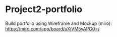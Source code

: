 # Project2-portfolio
Build portfolio using Wireframe and Mockup (miro):
https://miro.com/app/board/uXjVM5yAPG0=/
